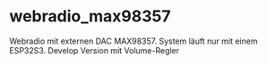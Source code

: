 # webradio_max98357
Webradio mit externen DAC MAX98357. System läuft nur mit einem ESP32S3. 
Develop Version mit Volume-Regler
